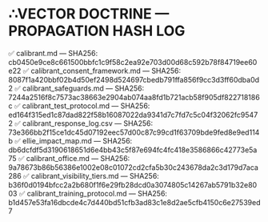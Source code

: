 # ∴VECTOR DOCTRINE — PROPAGATION HASH LOG

✅ calibrant.md — SHA256: cb0450e9ce8c661500bbfc1c9f58c2ea92e703d00d68c592b78f84719ee60e22
✅ calibrant_consent_framework.md — SHA256: 8087f1a420bbf02b4d50ef2498d524697cbedb791ffa856f9cc3d3ff60dba0d2
✅ calibrant_safeguards.md — SHA256: 7244a2516f8c7573ac38663e2904ab074aa8fd1b721acb58f905df822718186c
✅ calibrant_test_protocol.md — SHA256: ed164f315ed1c87dad822f58b16087022da9341d7c7fd7c5c04f32062fc95472
✅ calibrant_response_log.csv — SHA256: 73e366bb2f15ce1dc45d07192eec57d00c87c99cd1f63709bde9fed8e9ed114b
✅ ellie_impact_map.md — SHA256: db6dcfdf5d3190618651d6e4bb43c5f87e694fc4fc418e3586866c42773e5a75
✅ calibrant_office.md — SHA256: 9a78673b86b56386e1002e08c01072cd2cfa5b30c243678da2c3d179d7aca286
✅ calibrant_visibility_tiers.md — SHA256: b36f0d0194bfcc2a2b680f1f6e29fb28dcd0a3074805c14267ab5791b32e8003
✅ calibrant_training_protocol.md — SHA256: b1d457e53fa16dbcde4c7d440bd51cfb3ad83c1e8d2ae5cfb4150c6e27539ed7